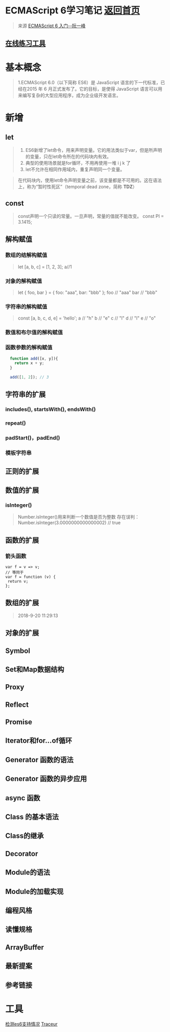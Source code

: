 # ECMAScript 6学习笔记 [返回首页](/)
>来源 [ECMAScript 6 入门--阮一峰](http://es6.ruanyifeng.com/)

## [在线练习工具](http://google.github.io/traceur-compiler/demo/repl.html#)
# 基本概念
>1.ECMAScript 6.0（以下简称 ES6）是 JavaScript 语言的下一代标准，已经在2015 年 6 月正式发布了。它的目标，是使得 JavaScript 语言可以用来编写复杂的大型应用程序，成为企业级开发语言。

# 新增
## let
>1. ES6新增了let命令，用来声明变量。它的用法类似于var，但是所声明的变量，只在let命令所在的代码块内有效。
>1. 典型的使用场景就是for循环，不用再使用一堆 i j k 了
>1. let不允许在相同作用域内，重复声明同一个变量。

> 在代码块内，使用let命令声明变量之前，该变量都是不可用的。这在语法上，称为“暂时性死区”（temporal dead zone，简称 **TDZ**）
## const
> const声明一个只读的常量。一旦声明，常量的值就不能改变。
const PI = 3.1415;

## 解构赋值
### 数组的结解构赋值
>let [a, b, c] = [1, 2, 3];
a//1

### 对象的解构赋值
> let { foo, bar } = { foo: "aaa", bar: "bbb" };
foo // "aaa"
bar // "bbb"

### 字符串的解构赋值
>const [a, b, c, d, e] = 'hello';
 a // "h"
 b // "e"
 c // "l"
 d // "l"
 e // "o"

### 数值和布尔值的解构赋值
>

### 函数参数的解构赋值
```javascript
  function add([x, y]){
    return x + y;
  }

  add([1, 2]); // 3
```

## 字符串的扩展
### includes(), startsWith(), endsWith()
### repeat()
### padStart()，padEnd()
### 模板字符串


## 正则的扩展
## 数值的扩展

### isInteger()
>Number.isInteger()用来判断一个数值是否为整数
> 存在误判：Number.isInteger(3.0000000000000002) // true

## 函数的扩展
### 箭头函数
```
var f = v => v;
// 等同于
var f = function (v) {
 return v;
};
```

## 数组的扩展
>2018-9-20 11:29:13
###


## 对象的扩展
###


## Symbol
###


## Set和Map数据结构
###

## Proxy
###

## Reflect
###

## Promise
###

## Iterator和for...of循环
###

## Generator 函数的语法

## Generator 函数的异步应用
###

## async 函数
###

## Class 的基本语法
###

## Class的继承
###

## Decorator
###

## Module的语法
###

## Module的加载实现
###

## 编程风格
###

## 读懂规格
###

## ArrayBuffer
###

## 最新提案
###

## 参考链接
###



###

###
>

###
>


# 工具
[检测es6支持情况](https://github.com/ruanyf/es-checker)
[Traceur](http://es6.ruanyifeng.com/#docs/intro)